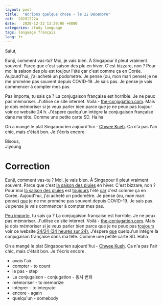 ```yaml
---
layout: post
title:  "écrions quelque chose - le 22 Décembre"
ref:  20201222a
date:   2020-12-22 13:20:00 +0800
categories: study language
tags: language français
lang: fr
---
```


Salut, 

Eunji, comment vas-tu? Moi, je vais bien. À Singapour il pleut vraiment souvent. Parce que c'est saison des plu en hiver. C'est bizzare, non ? Pour moi la saison des plu est toujour l'été çar c'est comme ça en Corée. Aujourd'hui, j'ai acheté un podomètre. Je pense (ou, mon mari pense) je ne me promène pas souvent depuis COVID-19. Je sais pas. Je pense je vais commencer à compter mes pas. 

Pas importe, tu sais ça ? La conjugaison française est horrible. Je ne peux pas mémoriser. J'utilise ce site internet. Voilà - [the-conjugation.com](https://www.the-conjugation.com/french/verb/penser.php).  Mais je dois mémoriser si je veux parler bien parce que je ne peux pas toujour voir ce website 24 h. J'éspere quelqu'un intégre la conjugaison française dans ma tête. Comme une petite carte SD. Ha ha

On a mangé le plat Singapourien aujourd'hui - [Chwee Kueh](https://en.wikipedia.org/wiki/Chwee_kueh). Ça n'a pas l'air chic, mais c'était bon. Je t'écris encore.

Bisous,<br/>
Jiyoung

# Correction

Eunji, comment vas-tu ? Moi, je vais bien. À Singapour il pleut vraiment souvent. Parce que c'est <u>la saison des pluies</u> en hiver. C'est bizzare, non ? Pour moi <u>la saison des pluies</u> est <u>toujours</u> l'été <u>car</u> c'est comme ça en Corée. Aujoud'hui, j'ai acheté un podomètre. Je pense (ou, mon mari pense) <u>que</u> je ne me promène pas souvent depuis COVID-19. Je sais pas. Je pense je vais commencer à compter mes pas.

<u>Peu importe</u>, tu sais ça ? La conjugaison française est horrible. Je ne peux pas mémoriser. J'utilise ce site internet. Voilà - [the-conjugation.com](https://www.the-conjugation.com/french/verb/penser.php). Mais je dois mémoriser si je veux parler bien parce que je ne peux pas <u>toujours</u> voir ce website <u>24/24 (24 heures sur 24).</u> J'éspere <u>que</u> quelqu'un intégre la conjugaison française dans ma tête. Comme une petite carte SD. Haha

On a mangé le plat Singapourien aujourd'hui - [Chwee Kueh](https://en.wikipedia.org/wiki/Chwee_kueh). Ça n'a pas l'air chic, mais c'était bon. Je t'écris encore.


* avois l'air
* compter - to count
* le pas - step
* La conjugaison - conjugation - 동사 변화
* mémoriser - to memorize
* intégrer - to integrate
* encore - again
* quelqu'un - somebody